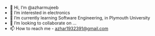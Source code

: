 - 👋 Hi, I’m @azharmujeeb
- 👀 I’m interested in electronics
- 🌱 I’m currently learning Software Engineering, in Plymouth University
- 💞️ I’m looking to collaborate on ...
- 📫 How to reach me - azhar1932391@gmail.com

<!---
azharmujeeb/azharmujeeb is a ✨ special ✨ repository because its `README.md` (this file) appears on your GitHub profile.
You can click the Preview link to take a look at your changes.
--->
